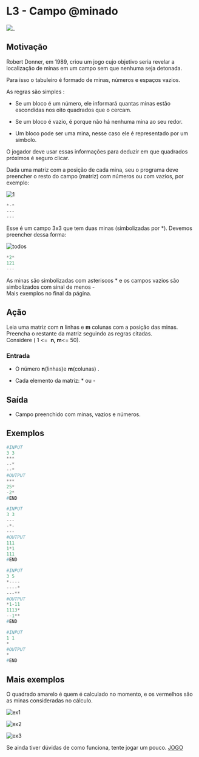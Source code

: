 # L3 - Campo @minado

![_](https://raw.githubusercontent.com/qxcodefup/arcade/master/base/minado/cover.jpg)

## Motivação

Robert Donner, em 1989, criou um jogo cujo objetivo seria revelar a localização de minas em um campo sem que nenhuma seja detonada.  

Para isso o tabuleiro é formado de minas, números e espaços vazios.

As regras são simples :

* Se um bloco é um número, ele informará quantas minas estão escondidas nos oito quadrados que o cercam.  

* Se um bloco é vazio, é porque não há nenhuma mina ao seu redor.
* Um bloco pode ser uma mina, nesse caso ele é representado por um símbolo.

O jogador deve usar essas informações para deduzir em que quadrados próximos é seguro clicar.  

Dada uma matriz com a posição de cada mina, seu o programa deve preencher o resto do campo (matriz) com números ou com vazios, por exemplo:

![1](https://raw.githubusercontent.com/qxcodefup/arcade/master/base/minado/q.jpg)

``` py
*-*
---
---
```

Esse é um campo 3x3 que tem duas minas (simbolizadas por \*). Devemos preencher dessa forma:

![todos](https://raw.githubusercontent.com/qxcodefup/arcade/master/base/minado/q2.png)  

``` py
*2*
121
---
```

As minas são simbolizadas com asteriscos \* e os campos vazios são simbolizados com sinal de menos -  
Mais exemplos no final da página.

## Ação

Leia uma matriz com **n** linhas e **m** colunas com a posição das minas. Preencha o restante da matriz seguindo as regras citadas.  
Considere ( 1 <=  **n, m**<= 50).

### Entrada

* O número **n**(linhas)e **m**(colunas) .  

* Cada elemento da matriz: \* ou -  

## Saída

* Campo preenchido com minas, vazios e números.

## Exemplos

``` py
#INPUT
3 3
***
--*
--*
#OUTPUT
***
25*
-2*
#END
```

```py
#INPUT
3 3
---
-*-
---
#OUTPUT
111
1*1
111
#END
```

```py
#INPUT
3 5
*----
----*
---**
#OUTPUT
*1-11
1113*
--1**
#END
```

```py
#INPUT
1 1
*
#OUTPUT
*
#END
```

## Mais exemplos

O quadrado amarelo é quem é calculado no momento, e os vermelhos são as minas consideradas no cálculo.

![ex1](https://raw.githubusercontent.com/qxcodefup/arcade/master/base/minado/q3.png)

![ex2](https://raw.githubusercontent.com/qxcodefup/arcade/master/base/minado/q4.png)

![ex3](https://raw.githubusercontent.com/qxcodefup/arcade/master/base/minado/q5.png)  

Se ainda tiver dúvidas de como funciona, tente jogar um pouco. [JOGO](https://minesweeper.online/pt/new-game)
